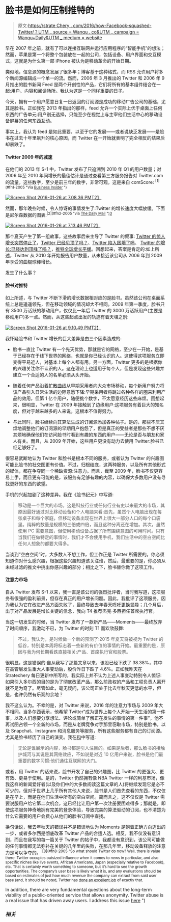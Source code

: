 # 脸书是如何压制推特的

> 原文:[https://strate Chery . com/2016/how-Facebook-squashed-Twitter/？UTM _ source = Wanqu . co&UTM _ campaign = Wanqu+Daily&UTM _ medium = website](https://stratechery.com/2016/how-facebook-squashed-twitter/?utm_source=wanqu.co&utm_campaign=Wanqu+Daily&utm_medium=website)

早在 2007 年之前，就有了可以连接互联网并运行应用程序的“智能手机”的想法；然而，苹果是第一个将整个包装放在一起的公司，包括设备、用户界面和交互模式，这就是为什么第一部 iPhone 被认为是移动革命的开始日期。

类似地，信息源的概念发展了很多年；博客基于这种格式，而 RSS 允许用户将多个新闻源编辑成一个单一的流。然而，2006 年 3 月推出的 Twitter 和 2006 年 9 月推出的脸书新闻 Feed 是两个开创性的产品，它们将所有的基本组件结合在一起:用户、内容和阅读场所。我认为这是一个同样重要的日子。

今天，拥有一个用户愿意日复一日返回的订阅源是成功的移动广告公司的基础，尤其是脸书。正如我在 2013 年指出的那样，feed 允许一个实际上优于桌面上任何东西的广告单元:用户别无选择，只能至少在视觉上与主宰他们生活中心的移动设备屏幕的任何东西互动。

事实上，我认为 feed 是如此重要，以至于它的发展——或者说缺乏发展——是脸书在过去十年里飙升的核心原因，而 Twitter 在一开始就表明了完全相反的结果后却暴跌了。

#### Twitter 2009 年的减速

在他们的 2013 年 S-1 中，Twitter 发布了只追溯到 2010 年 Q1 的用户数量；对 2006 年至 2010 年间增长的最佳估计是通过查看第三方服务报告对 Twitter.com 的流量。这些数字，至少是前三年的数字，非常可观。这是来自 comScore: <sup id="rf1-2005">[1](#fn1-2005 "Via <a href="http://www.businessinsider.com/chart-of-the-day-comparing-the-first-three-years-of-growth-2009-4">Business Insider</a> ")</sup>

[![Screen Shot 2016-01-26 at 7.08.36 PM](../Images/26853bf0a698b5c48c2deeb1adb3bb6f.png)T2】](http://www.businessinsider.com/chart-of-the-day-comparing-the-first-three-years-of-growth-2009-4)

然而，那年晚些时候，令人惊讶的事情发生了:Twitter 的增长速度大幅放缓。下面是尼尔森数据的图表:<sup id="rf2-2005">[2](#fn2-2005 "via <a href="http://www.dailymail.co.uk/news/article-1246515/Has-Twitter-peaked-New-web-figures-decline-number-tweeters-summer.html">The Daily Mail</a> ")</sup><sup id="rf3-2005">[3](#fn3-2005 "The number of visitors reported aren’t very consistent between the various 3rd-party services, but the trends are the same for all of them")</sup>

[![Screen Shot 2016-01-26 at 7.13.46 PM](../Images/957991eed8c1181558229da286818850.png)T2】](http://www.dailymail.co.uk/news/article-1246515/Has-Twitter-peaked-New-web-figures-decline-number-tweeters-summer.html)

那个夏天产生了第一组故事，这些故事后来主导了 Twitter 的叙事: [Twitter 的惊人增长突然停止了](http://mashable.com/2009/06/08/web-in-numbers-may/#.h85m6nLZ5qw)，[Twitter 已经见顶了吗？](http://www.dailymail.co.uk/news/article-1246515/Has-Twitter-peaked-New-web-figures-decline-number-tweeters-summer.html)、[Twitter 陷入困境了吗](http://www.businessinsider.com/chart-of-the-day-active-twitter-users-2009-12)、 [Twitter 的增长:已经达到顶峰了吗？](http://www.huffingtonpost.com/2009/09/25/twitters-growth-has-it-pe_n_300289.html)，[推特全球增长平缓](http://techcrunch.com/2009/11/24/twitter-wordpress-blogging-vs-microblogging-2/)。回想起来，答案是肯定的:如上所述，Twitter 从 2010 年开始报告用户数量，从未接近该公司从 2006 年到 2009 年享受的曲棍球棒增长。

发生了什么事？

#### 脸书对推特

如上所述，与 Twitter 不断下滑的增长数据相对应的是脸书。虽然该公司在桌面系统上总是遥遥领先，但在移动领域的情况却大不相同。2009 年第一季度，脸书只有 3500 万活跃的移动用户，仅仅比一年后 Twitter 的 3000 万活跃用户(主要是移动用户)多一点。然而，从这些起点出发的轨迹有着天壤之别:

[![Screen Shot 2016-01-26 at 9.10.49 PM](../Images/f433c8ac2842a2c381f14a2c175b277c.png)T2】](https://i0.wp.com/stratechery.com/wp-content/uploads/2016/01/Screen-Shot-2016-01-26-at-9.10.49-PM.png?ssl=1)

我怀疑脸书和 Twitter 增长的巨大差异是由三个因素造成的:

*   脸书一直比 Twitter 有一个先天优势，那就是它的网络，至少在一开始，是基于已经存在于线下世界的网络，也就是你已经认识的人。这使得这项服务立即变得平易近人，对基本上每个人都有用。另一方面，Twitter 更多的是根据你的兴趣关注你不认识的人。这在理论上也适用于每个人，但是发现这些兴趣并建立一个合适的人的名单必须从头开始。
*   随着任何产品沿着[扩散曲线](https://en.wikipedia.org/wiki/Diffusion_of_innovations)从早期采用者向大众市场移动，每个新用户努力将该产品引入日常生活的边际意愿下降:早期采用者将跳过各种各样的圈来利用产品的效用，但第 1 亿个用户，随便挑个数字，不太愿意经历这些麻烦。回想起来，很明显，Twitter 在 2009 年接触到了边缘用户:这项服务有着巨大的知名度，但对于越来越多的人来说，这根本不值得努力。

*   与此同时，脸书继续向其算法生成的订阅源添加各种帖子。是的，那些不厌其烦地调整他们的订阅源的早期用户抱怨了，但是真正的受益者是那些不想不厌其烦地确保他们在访问脸书时看到有趣的东西的用户——无论是否与朋友和家人有关。而且，从 2009 年开始，这些用户更没有动力去使用 Twitter:脸书已经足够好了。

很容易武断地认为 Twitter 和脸书是根本不同的服务，或者认为 Twitter 的兴趣图可能比脸书的社交图更有价值。不过，归根结底，这两种服务，以及所有其他形式的媒体，都在争夺同一个稀缺资源:注意力。而且，截至 2009 年，脸书不仅更容易上手，而且更有可能的是，该服务有足够有趣的内容，以确保大多数用户没有寻找更好的东西的欲望。

手机的兴起加剧了这种差异。我在《脸书纪元》中写道:

> 移动是一个巨大的市场。这是科技行业或任何行业有史以来最大的市场，其原因最好通过对比移动设备和个人电脑来看:首先，虽然个人电脑出现在每张桌子和每个家庭，但移动设备出现在世界上很大一部分人口的每个口袋里。纯粹的数量是规模的三倍或四倍，而且这种分离还在增加。其次，虽然使用 PC 需要意图，但使用移动设备占据了所有围绕意图的可用时间。只有当我们在做特定的事情时，我们才不会使用手机，我们生活中的空白空间比任何人想象的都要大得多。

当谈到“空白空间”时，大多数人不想工作，但工作正是 Twitter 所需要的。你必须知道你对什么感兴趣，根据这些兴趣知道该关注谁，然后，最重要的是，你必须从未经过滤的推文中挑出你感兴趣的部分；相比之下，脸书替你做了这项工作。

#### 注意力市场

自从 Twitter 发布 S-1 以来，我一直是该公司的强烈批评者，当时我写道，这项服务有很强的盈利前景，但存在真正的用户增长问题。因此，我批评了这项服务，因为我认为它在改进产品方面失败了，最终导致去年春天[呼吁更换领导](https://stratechery.com/2015/twitter-needs-new-leadership/)；几个月后，出于对产品发展是增长关键的信念，我向 T4 推荐杰克·多西担任首席执行官。

当这一切发生的时候，当 Twitter 发布了一款新产品——Moments——最终放弃了时间顺序，我激动不已，为 Twitter 的时刻 T1 而欢欣鼓舞:

> 不过，我认为，是时候做一个新的预测了:2015 年夏天将被视为 Twitter 的低谷，特别是本周将标志着一些新的有价值的事情的开始。最重要的是，原因与我为何长期看跌直接相关:产品、首席执行官和股票。

很明显，这是错误的:自从我写了那篇文章以来，该股已经下跌了 38.38%，其中在高管层发生重大人事变动后，股价昨日下跌了 4.6%。正如我昨天在 Stratechery 每日更新中所写的，我实际上并不认为上述人事变动特别令人惊讶:如果引入多尔西的目的是为了彻底改革产品，那么前政权的产品和工程负责人离开就不足为奇了。尽管如此，毫无疑问，该公司正处于比去年秋天更低的水平，但是，也许仍然有乐观的余地？

我不这么认为。不幸的是，对 Twitter 来说，2016 年的注意力市场与 2009 年大不相同。当多尔西表示，他希望 Twitter“成为世界上每个人开始一天生活的第一件事，以及人们想要分享想法、评论或简单了解正在发生的事情的第一件事”，他不再试图占领一个全新的市场，而是从老牌竞争对手那里窃取市场，特别是脸书，以及 Snapchat、Instagram 和消息服务等服务，所有这些服务都有自己的订阅源。尤其是脸书经历了自己的演变。我在[和](https://stratechery.com/2015/facebook-and-the-feed/)中写道:

> 无论是谁展示的内容，脸书都是引人注目的。如果是后者，那么脸书的接触护城河与其说是其网络效应，不如说是对近 10 亿用户来说，脸书是他们最重要的数字习惯:他们通往互联网的大门。

或者，用 Twitter 的话来说，脸书开发了自己的兴趣图，比 Twitter 的更强大、更有效、更易于使用。是的，Twitter 仍然拥有像 NBA Twitter 一样的利基市场，像我这样的新闻爱好者(以及你们中的大多数阅读这篇文章的人)将继续发现它是必不可少的，但对于世界上几乎所有其他人来说，脸书是人们首先查看的东西，不仅仅是在早上，而是在他们生活中所有的空白空间。简而言之，这不仅仅是 Twitter 需要说服用户给它第二次机会，这已经比让用户第一次注册要困难得多；那就是，即使这项服务神奇地拥有完美的登录体验，导致完美的算法驱动的订阅，也不清楚为什么它需要的用户会费心从他们的脸书订阅中查找。

换句话说，我去年秋天的错误并不是错误地认为 Moments 是朝着正确方向迈出的一步，或者多尔西是彻底改革 Twitter 产品的合适人选。相反，我不仅没有意识到，而且在我写的每一篇关于 Twitter 的帖子中，我都没有意识到，该公司可能做的任何事情都无法弥补在关键的几年里的失败，在那几年里，移动设备释放的注意力是可以争夺的。 <sup id="rf8-2005">[8](#fn8-2005 "So what should Twitter do now? Well, there is value there: Twitter occupies outsized influence when it comes to news in particular, and also specific niches like live events, African Americans, Japan (especially relative to Facebook), etc. That is certainly worth something to someone, but it’s hard to see the growth opportunities. The company’s user base is likely what it is, and any evaluations should be based on estimates of just how much revenue the company can extract from said user base (and, it should be noted, Twitter has <a href="http://www.bloomberg.com/gadfly/articles/2016-01-25/twitter-can-respond-to-naysayers-by-pointing-to-sales-growth">done an excellent job</a> of exactly that.</p>
<p>In addition, there are very fundamental questions about the long-term viability of a public-oriented service that allows anonymity. Twitter abuse is a real issue that has driven away users. I address this issue <a href="https://stratechery.com/2015/googles-beyondcorp-reddits-anti-harassment-policy-speech-and-abuse-on-the-internet/">here</a> ")</sup>

### *相关*
